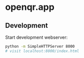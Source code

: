 # openqr.app

## Development

Start development webserver:

```sh
python -m SimpleHTTPServer 8000
# visit localhost:8000/index.html
```
